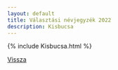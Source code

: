 ```yaml
---
layout: default
title: Választási névjegyzék 2022
description: Kisbucsa
---
```


{% include Kisbucsa.html %}

[Vissza](./)